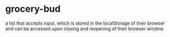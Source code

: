 # grocery-bud

a list that accepts input, which is stored in the localStorage of their browser and can be accessed upon closing and reopening of their browser window

